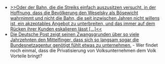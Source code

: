 * [>>Oder der Bahn, die die Streiks einfach auszusitzen versucht, in der Hoffnung, dass die Bevölkerung den Weselsky als Bösewicht wahrnimmt und nicht die Bahn, die seit inzwischen Jahren nicht willens ist, ein akzeptables Angebot zu unterbreiten, und das immer auf dem Rücken ihrer Kunden eskalieren lässt [...]<<](https://blog.fefe.de/?ts=9b5d08ee)
* [Die Deutsche Post zeigt seinen Zwangsgrunden über so viele Jahrzehnten den Mittelfinger, dass sich so langsam sogar die Bundesnetzagentur genötigt fühlt etwas zu unternehmen.](https://www.tagesschau.de/wirtschaft/unternehmen/bundesnetzagentur-post-100.html) - Wer findet noch einmal, dass die Privatisierung von Volksunternehmen dem Volk Vorteile bringt?
